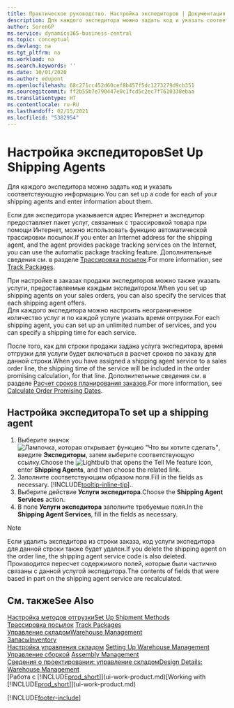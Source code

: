 ```yaml
---
title: Практическое руководство. Настройка экспедиторов | Документация Майкрософт
description: Для каждого экспедитора можно задать код и указать соответствующую информацию.
author: SorenGP
ms.service: dynamics365-business-central
ms.topic: conceptual
ms.devlang: na
ms.tgt_pltfrm: na
ms.workload: na
ms.search.keywords: ''
ms.date: 10/01/2020
ms.author: edupont
ms.openlocfilehash: 68c271cc452d60cef8b457f5dc1273279d9cb351
ms.sourcegitcommit: ff2b55b7e790447e0c1fcd5c2ec7f7610338ebaa
ms.translationtype: HT
ms.contentlocale: ru-RU
ms.lasthandoff: 02/15/2021
ms.locfileid: "5382954"
---
```

# <a name="set-up-shipping-agents"></a><span data-ttu-id="8fe38-103">Настройка экспедиторов</span><span class="sxs-lookup"><span data-stu-id="8fe38-103">Set Up Shipping Agents</span></span>
<span data-ttu-id="8fe38-104">Для каждого экспедитора можно задать код и указать соответствующую информацию.</span><span class="sxs-lookup"><span data-stu-id="8fe38-104">You can set up a code for each of your shipping agents and enter information about them.</span></span>  

<span data-ttu-id="8fe38-105">Если для экспедитора указывается адрес Интернет и экспедитор предоставляет пакет услуг, связанных с трассировкой товара при помощи Интернет, можно использовать функцию автоматической трассировки посылок.</span><span class="sxs-lookup"><span data-stu-id="8fe38-105">If you enter an Internet address for the shipping agent, and the agent provides package tracking services on the Internet, you can use the automatic package tracking feature.</span></span> <span data-ttu-id="8fe38-106">Дополнительные сведения см. в разделе [Трассировка посылок](sales-how-track-packages.md).</span><span class="sxs-lookup"><span data-stu-id="8fe38-106">For more information, see [Track Packages](sales-how-track-packages.md).</span></span>

<span data-ttu-id="8fe38-107">При настройке в заказах продажи экспедиторов можно также указать услуги, предоставляемые каждым экспедитором.</span><span class="sxs-lookup"><span data-stu-id="8fe38-107">When you set up shipping agents on your sales orders, you can also specify the services that each shipping agent offers.</span></span>  
<span data-ttu-id="8fe38-108">Для каждого экспедитора можно настроить неограниченное количество услуг и по каждой услуге указать время отгрузки.</span><span class="sxs-lookup"><span data-stu-id="8fe38-108">For each shipping agent, you can set up an unlimited number of services, and you can specify a shipping time for each service.</span></span>  

<span data-ttu-id="8fe38-109">После того, как для строки продажи задана услуга экспедитора, время отгрузки для услуги будет включаться в расчет сроков по заказу для данной строки.</span><span class="sxs-lookup"><span data-stu-id="8fe38-109">When you have assigned a shipping agent service to a sales order line, the shipping time of the service will be included in the order promising calculation, for that line.</span></span> <span data-ttu-id="8fe38-110">Дополнительные сведения см. в разделе [Расчет сроков планирования заказов](sales-how-to-calculate-order-promising-dates.md).</span><span class="sxs-lookup"><span data-stu-id="8fe38-110">For more information, see [Calculate Order Promising Dates](sales-how-to-calculate-order-promising-dates.md).</span></span>

## <a name="to-set-up-a-shipping-agent"></a><span data-ttu-id="8fe38-111">Настройка экспедитора</span><span class="sxs-lookup"><span data-stu-id="8fe38-111">To set up a shipping agent</span></span>  
1.  <span data-ttu-id="8fe38-112">Выберите значок ![Лампочка, которая открывает функцию "Что вы хотите сделать"](media/ui-search/search_small.png "Что вы хотите сделать"), введите **Экспедиторы**, затем выберите соответствующую ссылку.</span><span class="sxs-lookup"><span data-stu-id="8fe38-112">Choose the ![Lightbulb that opens the Tell Me feature](media/ui-search/search_small.png "Tell me what you want to do") icon, enter **Shipping Agents**, and then choose the related link.</span></span>  
2.  <span data-ttu-id="8fe38-113">Заполните соответствующим образом поля.</span><span class="sxs-lookup"><span data-stu-id="8fe38-113">Fill in the fields as necessary.</span></span> [!INCLUDE[tooltip-inline-tip](includes/tooltip-inline-tip_md.md)]<span data-ttu-id="8fe38-114">.</span><span class="sxs-lookup"><span data-stu-id="8fe38-114">.</span></span>  
3.  <span data-ttu-id="8fe38-115">Выберите действие **Услуги экспедитора**.</span><span class="sxs-lookup"><span data-stu-id="8fe38-115">Choose the **Shipping Agent Services** action.</span></span>
4. <span data-ttu-id="8fe38-116">В поле **Услуги экспедитора** заполните требуемые поля.</span><span class="sxs-lookup"><span data-stu-id="8fe38-116">In the **Shipping Agent Services**, fill in the fields as necessary.</span></span>

> [!NOTE]  
>  <span data-ttu-id="8fe38-117">Если удалить экспедитора из строки заказа, код услуги экспедитора для данной строки также будет удален.</span><span class="sxs-lookup"><span data-stu-id="8fe38-117">If you delete the shipping agent on the order line, the shipping agent service code is also deleted.</span></span> <span data-ttu-id="8fe38-118">Производится пересчет содержимого полей, которые были частично связаны с данной услугой экспедитора.</span><span class="sxs-lookup"><span data-stu-id="8fe38-118">The contents of fields that were based in part on the shipping agent service are recalculated.</span></span>  

## <a name="see-also"></a><span data-ttu-id="8fe38-119">См. также</span><span class="sxs-lookup"><span data-stu-id="8fe38-119">See Also</span></span>
[<span data-ttu-id="8fe38-120">Настройка методов отгрузки</span><span class="sxs-lookup"><span data-stu-id="8fe38-120">Set Up Shipment Methods</span></span>](sales-how-set-up-shipment-methods.md)  
<span data-ttu-id="8fe38-121">[Трассировка посылок](sales-how-track-packages.md)  </span><span class="sxs-lookup"><span data-stu-id="8fe38-121">[Track Packages](sales-how-track-packages.md)  </span></span>  
[<span data-ttu-id="8fe38-122">Управление складом</span><span class="sxs-lookup"><span data-stu-id="8fe38-122">Warehouse Management</span></span>](warehouse-manage-warehouse.md)  
[<span data-ttu-id="8fe38-123">Запасы</span><span class="sxs-lookup"><span data-stu-id="8fe38-123">Inventory</span></span>](inventory-manage-inventory.md)  
<span data-ttu-id="8fe38-124">[Настройка управления складом](warehouse-setup-warehouse.md)   </span><span class="sxs-lookup"><span data-stu-id="8fe38-124">[Setting Up Warehouse Management](warehouse-setup-warehouse.md)   </span></span>  
<span data-ttu-id="8fe38-125">[Управление сборкой](assembly-assemble-items.md)  </span><span class="sxs-lookup"><span data-stu-id="8fe38-125">[Assembly Management](assembly-assemble-items.md)  </span></span>  
[<span data-ttu-id="8fe38-126">Сведения о проектировании: управление складом</span><span class="sxs-lookup"><span data-stu-id="8fe38-126">Design Details: Warehouse Management</span></span>](design-details-warehouse-management.md)  
<span data-ttu-id="8fe38-127">[Работа с [!INCLUDE[prod_short](includes/prod_short.md)]](ui-work-product.md)</span><span class="sxs-lookup"><span data-stu-id="8fe38-127">[Working with [!INCLUDE[prod_short](includes/prod_short.md)]](ui-work-product.md)</span></span>  


[!INCLUDE[footer-include](includes/footer-banner.md)]